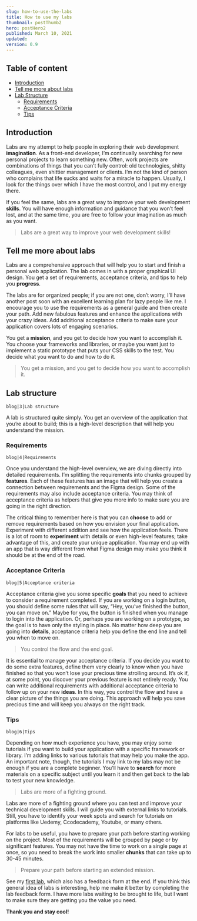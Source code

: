 ```yaml
---
slug: how-to-use-the-labs
title: How to use my labs
thumbnail: postThumb2
hero: postHero2
published: March 10, 2021
updated:
version: 0.9
---
```


<section class="c-table-of-content-section">
<div class="c-table-of-content">
  <h2 class="c-table-of-content__title">Table of content</h2>
  <ul class="c-table-of-content__list">
    <li class="c-table-of-content__item"><a href="#introduction">Introduction</a></li>
         <li class="c-table-of-content__item"><a href="#tell-me-more-about-labs">Tell me more about labs</a></li>
    <li class="c-table-of-content__item">
      <a href="#lab-structure">Lab Structure</a>
        <ul class="c-table-of-content__list">
          <li class="c-table-of-content__item"><a href="#requirements">Requirements</a></li>
          <li class="c-table-of-content__item"><a href="#acceptance-criteria">Acceptance Criteria</a></li>
          <li class="c-table-of-content__item"><a href="#tips">Tips</a></li>
        </ul> 
    </li>
  </ul>
</div>
<section>
 
<h2 id="introduction">Introduction</h2>
 
Labs are my attempt to help people in exploring their web development **imagination**. As a front-end developer, I’m continually searching for new personal projects to learn something new. Often, work projects are combinations of things that you can’t fully control: old technologies, shitty colleagues, even shittier management or clients. I’m not the kind of person who complains that life sucks and waits for a miracle to happen. Usually, I look for the things over which I have the most control, and I put my energy there.
 
If you feel the same, labs are a great way to improve your web development **skills**. You will have enough information and guidance that you won’t feel lost, and at the same time, you are free to follow your imagination as much as you want.
 
> Labs are a great way to improve your web development skills!
 
<h2 id="tell-me-more-about-labs">Tell me more about labs</h2>
 
Labs are a comprehensive approach that will help you to start and finish a personal web application. The lab comes in with a proper graphical UI design. You get a set of requirements, acceptance criteria, and tips to help you **progress**.
 
The labs are for organized people; if you are not one, don’t worry, I’ll have another post soon with an excellent learning plan for lazy people like me. I encourage you to use the requirements as a general guide and then create your path. Add new fabulous features and enhance the applications with your crazy ideas. Add additional acceptance criteria to make sure your application covers lots of engaging scenarios.
 
You get a **mission**, and you get to decide how you want to accomplish it. You choose your frameworks and libraries, or maybe you want just to implement a static prototype that puts your CSS skills to the test. You decide what you want to do and how to do it.
 
> You get a mission, and you get to decide how you want to accomplish it.
 
<h2 id="lab-structure">Lab structure</h2>
 
```Image
blog|3|Lab structure
```
 
A lab is structured quite simply. You get an overview of the application that you’re about to build; this is a high-level description that will help you understand the mission.
 
<h3 id="requirements">Requirements</h3>
 
```Image
blog|4|Requirements
```
 
Once you understand the high-level overview, we are diving directly into detailed requirements. I’m splitting the requirements into chunks grouped by **features**. Each of these features has an image that will help you create a connection between requirements and the Figma design. Some of the requirements may also include acceptance criteria. You may think of acceptance criteria as helpers that give you more info to make sure you are going in the right direction.
 
The critical thing to remember here is that you can **choose** to add or remove requirements based on how you envision your final application. Experiment with different addition and see how the application feels. There is a lot of room to **experiment** with details or even high-level features; take advantage of this, and create your unique application. You may end up with an app that is way different from what Figma design may make you think it should be at the end of the road.
 
<h3 id="acceptance-criteria">Acceptance Criteria</h3>
 
```Image
blog|5|Acceptance criteria
```
 
Acceptance criteria give you some specific **goals** that you need to achieve to consider a requirement completed. If you are working on a login button, you should define some rules that will say, “Hey, you’ve finished the button, you can move on.” Maybe for you, the button is finished when you manage to login into the application. Or, perhaps you are working on a prototype, so the goal is to have only the styling in place. No matter how deep you are going into **details**, acceptance criteria help you define the end line and tell you when to move on.
 
> You control the flow and the end goal.
 
It is essential to manage your acceptance criteria. If you decide you want to do some extra features, define them very clearly to know when you have finished so that you won’t lose your precious time strolling around.
It’s ok if, at some point, you discover your previous feature is not entirely ready. You can write additional requirements with additional acceptance criteria to follow up on your new **ideas**. In this way, you control the flow and have a clear picture of the things you are doing. This approach will help you save precious time and will keep you always on the right track.
 
<h3 id="tips">Tips</h3>
 
```Image
blog|6|Tips
```
 
Depending on how much experience you have, you may enjoy some tutorials if you want to build your application with a specific framework or library. I’m adding links to various tutorials that may help you make the app. An important note, though, the tutorials I may link to my labs may not be enough if you are a complete beginner. You’ll have to **search** for more materials on a specific subject until you learn it and then get back to the lab to test your new knowledge.
 
> Labs are more of a fighting ground.
 
Labs are more of a fighting ground where you can test and improve your technical development skills. I will guide you with external links to tutorials. Still, you have to identify your week spots and search for tutorials on platforms like Uedemy, Ccodecademy, Youtube, or many others.
 
For labs to be useful, you have to prepare your path before starting working on the project. Most of the requirements will be grouped by page or by significant features. You may not have the time to work on a single page at once, so you need to break the work into smaller **chunks** that can take up to 30-45 minutes.
 
> Prepare your path before starting an extended mission.
 
See my <a href="/labs/pomodoro">first lab</a>, which also has a feedback form at the end. If you think this general idea of labs is interesting, help me make it better by completing the lab feedback form. I have more labs waiting to be brought to life, but I want to make sure they are getting you the value you need.
 
**Thank you and stay cool!**
